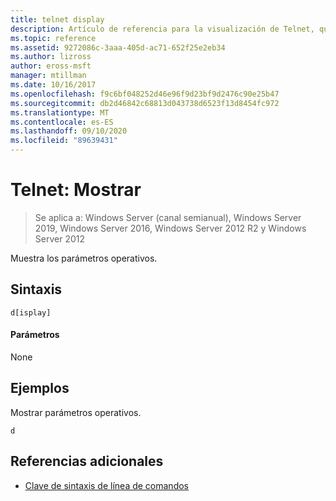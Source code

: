```yaml
---
title: telnet display
description: Artículo de referencia para la visualización de Telnet, que muestra los parámetros operativos.
ms.topic: reference
ms.assetid: 9272086c-3aaa-405d-ac71-652f25e2eb34
ms.author: lizross
author: eross-msft
manager: mtillman
ms.date: 10/16/2017
ms.openlocfilehash: f9c6bf048252d46e96f9d23bf9d2476c90e25b47
ms.sourcegitcommit: db2d46842c68813d043738d6523f13d8454fc972
ms.translationtype: MT
ms.contentlocale: es-ES
ms.lasthandoff: 09/10/2020
ms.locfileid: "89639431"
---
```

# <a name="telnet-display"></a>Telnet: Mostrar

> Se aplica a: Windows Server (canal semianual), Windows Server 2019, Windows Server 2016, Windows Server 2012 R2 y Windows Server 2012

Muestra los parámetros operativos.

## <a name="syntax"></a>Sintaxis
```
d[isplay]
```
#### <a name="parameters"></a>Parámetros
None
## <a name="examples"></a>Ejemplos
Mostrar parámetros operativos.
```
d
```
## <a name="additional-references"></a>Referencias adicionales
- [Clave de sintaxis de línea de comandos](command-line-syntax-key.md)
